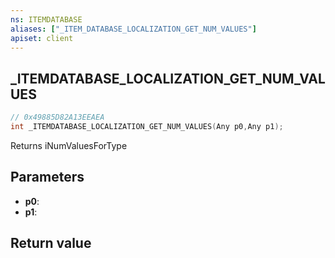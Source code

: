 ```yaml
---
ns: ITEMDATABASE
aliases: ["_ITEM_DATABASE_LOCALIZATION_GET_NUM_VALUES"]
apiset: client
---
```

## _ITEMDATABASE_LOCALIZATION_GET_NUM_VALUES

```c
// 0x49885D82A13EEAEA
int _ITEMDATABASE_LOCALIZATION_GET_NUM_VALUES(Any p0,Any p1);
```

Returns iNumValuesForType

## Parameters
* **p0**:
* **p1**:

## Return value